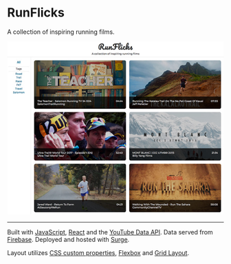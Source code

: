 # RunFlicks

A collection of inspiring running films.


![RunFlicks.com screenshot](screenshot.jpg?raw=true "RunFlicks.com screenshot")
***

Built with [JavaScript](https://babeljs.io/), [React](https://facebook.github.io/react/) and the [YouTube Data API](https://developers.google.com/youtube/v3/).
Data served from [Firebase](https://firebase.google.com/products/database/).
Deployed and hosted with [Surge](http://surge.sh/).

Layout utilizes [CSS custom properties](https://developer.mozilla.org/en-US/docs/Web/CSS/--*), [Flexbox](https://developer.mozilla.org/en-US/docs/Web/CSS/CSS_Flexible_Box_Layout) and [Grid Layout](https://developer.mozilla.org/en-US/docs/Web/CSS/CSS_Grid_Layout).
